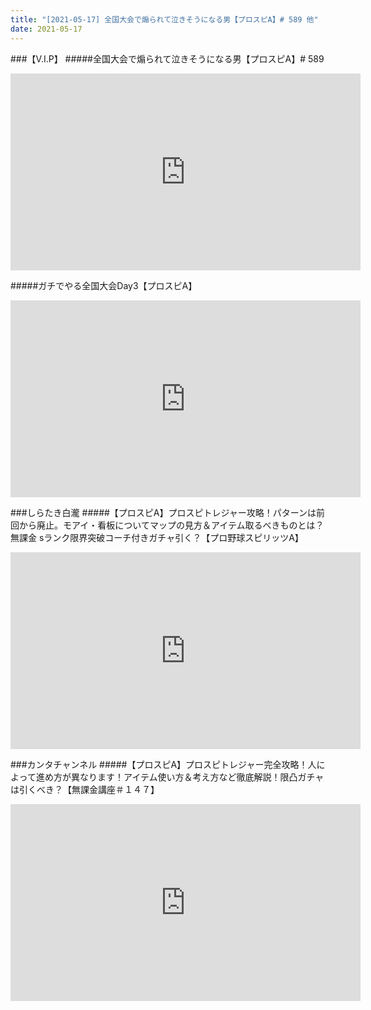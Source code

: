 ```yaml
---
title: "[2021-05-17] 全国大会で煽られて泣きそうになる男【プロスピA】# 589 他"
date: 2021-05-17
---
```

###【V.I.P】
#####全国大会で煽られて泣きそうになる男【プロスピA】# 589
<iframe width="560" height="315" src="https://www.youtube.com/embed/bLezvRq_5JM" frameborder="0" allow="accelerometer; autoplay; clipboard-write; encrypted-media; gyroscope; picture-in-picture" allowfullscreen></iframe>

#####ガチでやる全国大会Day3【プロスピA】
<iframe width="560" height="315" src="https://www.youtube.com/embed/GiwTx6AVHJs" frameborder="0" allow="accelerometer; autoplay; clipboard-write; encrypted-media; gyroscope; picture-in-picture" allowfullscreen></iframe>

###しらたき白瀧
#####【プロスピA】プロスピトレジャー攻略！パターンは前回から廃止。モアイ・看板についてマップの見方＆アイテム取るべきものとは？無課金 sランク限界突破コーチ付きガチャ引く？【プロ野球スピリッツA】
<iframe width="560" height="315" src="https://www.youtube.com/embed/MwVxxDCB3Ys" frameborder="0" allow="accelerometer; autoplay; clipboard-write; encrypted-media; gyroscope; picture-in-picture" allowfullscreen></iframe>

###カンタチャンネル
#####【プロスピA】プロスピトレジャー完全攻略！人によって進め方が異なります！アイテム使い方＆考え方など徹底解説！限凸ガチャは引くべき？【無課金講座＃１４７】
<iframe width="560" height="315" src="https://www.youtube.com/embed/j3yjDaAFxCQ" frameborder="0" allow="accelerometer; autoplay; clipboard-write; encrypted-media; gyroscope; picture-in-picture" allowfullscreen></iframe>

